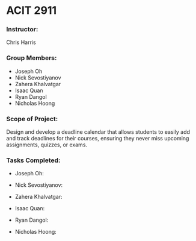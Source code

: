 # ACIT 2911

### Instructor:
Chris Harris 

### Group Members: 
- Joseph Oh
- Nick Sevostiyanov 
- Zahera Khalvatgar
- Isaac Quan
- Ryan Dangol
- Nicholas Hoong

### Scope of Project: 
Design and develop a deadline calendar that allows students to easily add and track deadlines for their courses, ensuring they never miss upcoming assignments, quizzes, or exams.

### Tasks Completed:
- Joseph Oh:

- Nick Sevostiyanov:

- Zahera Khalvatgar:

- Isaac Quan:

- Ryan Dangol:

- Nicholas Hoong:
